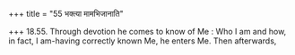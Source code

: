 +++
title = "55 भक्त्या मामभिजानाति"

+++
18.55. Through devotion he comes to know of Me : Who I am and how, in
fact, I am-having correctly known Me, he enters Me. Then afterwards,
